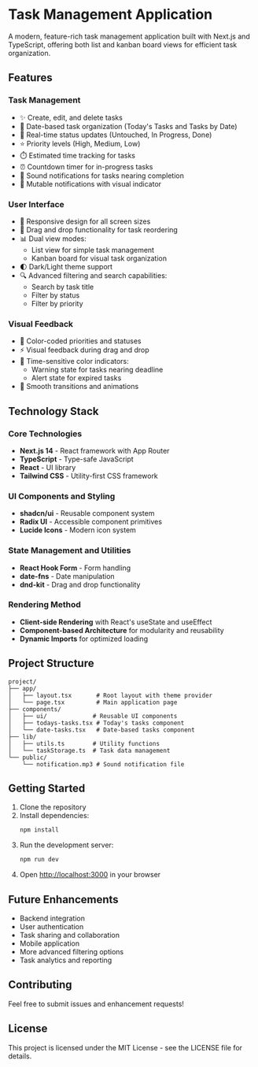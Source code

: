 # Task Management Application

A modern, feature-rich task management application built with Next.js and TypeScript, offering both list and kanban board views for efficient task organization.

## Features

### Task Management

- ✨ Create, edit, and delete tasks
- 📅 Date-based task organization (Today's Tasks and Tasks by Date)
- 🔄 Real-time status updates (Untouched, In Progress, Done)
- ⭐ Priority levels (High, Medium, Low)
- ⏱️ Estimated time tracking for tasks
- ⏰ Countdown timer for in-progress tasks
- 🔔 Sound notifications for tasks nearing completion
- 🔕 Mutable notifications with visual indicator

### User Interface

- 📱 Responsive design for all screen sizes
- 🎯 Drag and drop functionality for task reordering
- 📊 Dual view modes:
  - List view for simple task management
  - Kanban board for visual task organization
- 🌓 Dark/Light theme support
- 🔍 Advanced filtering and search capabilities:
  - Search by task title
  - Filter by status
  - Filter by priority

### Visual Feedback

- 🎨 Color-coded priorities and statuses
- ⚡ Visual feedback during drag and drop
- 🚨 Time-sensitive color indicators:
  - Warning state for tasks nearing deadline
  - Alert state for expired tasks
- 💫 Smooth transitions and animations

## Technology Stack

### Core Technologies

- **Next.js 14** - React framework with App Router
- **TypeScript** - Type-safe JavaScript
- **React** - UI library
- **Tailwind CSS** - Utility-first CSS framework

### UI Components and Styling

- **shadcn/ui** - Reusable component system
- **Radix UI** - Accessible component primitives
- **Lucide Icons** - Modern icon system

### State Management and Utilities

- **React Hook Form** - Form handling
- **date-fns** - Date manipulation
- **dnd-kit** - Drag and drop functionality

### Rendering Method

- **Client-side Rendering** with React's useState and useEffect
- **Component-based Architecture** for modularity and reusability
- **Dynamic Imports** for optimized loading

## Project Structure

```
project/
├── app/
│   ├── layout.tsx       # Root layout with theme provider
│   └── page.tsx         # Main application page
├── components/
│   ├── ui/             # Reusable UI components
│   ├── todays-tasks.tsx # Today's tasks component
│   └── date-tasks.tsx   # Date-based tasks component
├── lib/
│   ├── utils.ts        # Utility functions
│   └── taskStorage.ts  # Task data management
└── public/
    └── notification.mp3 # Sound notification file
```

## Getting Started

1. Clone the repository
2. Install dependencies:
   ```bash
   npm install
   ```
3. Run the development server:
   ```bash
   npm run dev
   ```
4. Open [http://localhost:3000](http://localhost:3000) in your browser

## Future Enhancements

- Backend integration
- User authentication
- Task sharing and collaboration
- Mobile application
- More advanced filtering options
- Task analytics and reporting

## Contributing

Feel free to submit issues and enhancement requests!

## License

This project is licensed under the MIT License - see the LICENSE file for details.
